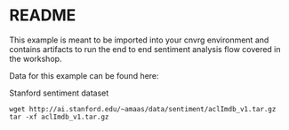 # README
This example is meant to be imported into your cnvrg environment and contains artifacts to run the end to end sentiment analysis flow covered in the workshop. 

Data for this example can be found here: 

Stanford sentiment dataset 

```
wget http://ai.stanford.edu/~amaas/data/sentiment/aclImdb_v1.tar.gz
tar -xf aclImdb_v1.tar.gz
```

